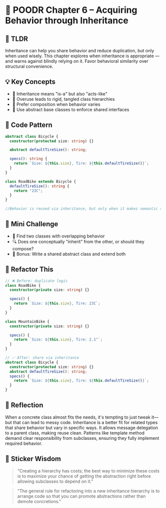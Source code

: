 # 📘 POODR Chapter 6 – Acquiring Behavior through Inheritance

## 🧠 TLDR

Inheritance can help you share behavior and reduce duplication, but only when used wisely. This chapter explores when inheritance is appropriate — and warns against blindly relying on it. Favor behavioral similarity over structural convenience.

## 💡 Key Concepts

- 🧬 Inheritance means "is-a" but also "acts-like"
- 🔁 Overuse leads to rigid, tangled class hierarchies
- 🧠 Prefer composition when behavior varies
- 🧪 Use abstract base classes to enforce shared interfaces

## 🧪 Code Pattern

```typescript
abstract class Bicycle {
  constructor(protected size: string) {}

  abstract defaultTireSize(): string;

  specs(): string {
    return `Size: ${this.size}, Tire: ${this.defaultTireSize()}`;
  }
}

class RoadBike extends Bicycle {
  defaultTireSize(): string {
    return "23C";
  }
}

//Behavior is reused via inheritance, but only when it makes semantic sense.
```

## 🧪 Mini Challenge

- 🎯 Find two classes with overlapping behavior
- 🔍 Does one conceptually “inherit” from the other, or should they compose?
- 🧪 Bonus: Write a shared abstract class and extend both

## 🔁 Refactor This

```typescript
// ❌ Before: duplicate logic
class RoadBike {
  constructor(private size: string) {}

  specs() {
    return `Size: ${this.size}, Tire: 23C`;
  }
}

class MountainBike {
  constructor(private size: string) {}

  specs() {
    return `Size: ${this.size}, Tire: 2.1"`;
  }
}

// ✅ After: share via inheritance
abstract class Bicycle {
  constructor(protected size: string) {}
  abstract defaultTireSize(): string;
  specs() {
    return `Size: ${this.size}, Tire: ${this.defaultTireSize()}`;
  }
}
```

## 🤔 Reflection

When a concrete class almost fits the needs, it's tempting to just tweak it—but that can lead to messy code. Inheritance is a better fit for related types that share behavior but vary in specific ways. It allows message delegation to a parent class, making reuse clean. Patterns like template method demand clear responsibility from subclasses, ensuring they fully implement required behavior.

## 🔖 Sticker Wisdom

> "Creating a hierarchy has costs; the best way to minimize these costs is to maximize your chance of getting the abstraction right before allowing subclasses to depend on it."

> "The general rule for refactoring into a new inheritance hierarchy is to arrange code so that you can promote abstractions rather than demote concretions."
